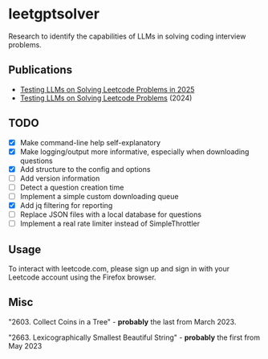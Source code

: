# leetgptsolver

Research to identify the capabilities of LLMs in solving coding interview problems.

## Publications

* [Testing LLMs on Solving Leetcode Problems in 2025
](https://hackernoon.com/testing-llms-on-solving-leetcode-problems-in-2025)
* [Testing LLMs on Solving Leetcode Problems](https://hackernoon.com/testing-llms-on-solving-leetcode-problems) (2024)

## TODO

- [x] Make command-line help self-explanatory
- [x] Make logging/output more informative, especially when downloading questions
- [x] Add structure to the config and options
- [ ] Add version information
- [ ] Detect a question creation time
- [ ] Implement a simple custom downloading queue
- [x] Add jq filtering for reporting
- [ ] Replace JSON files with a local database for questions
- [ ] Implement a real rate limiter instead of SimpleThrottler

## Usage

To interact with leetcode.com, please sign up and sign in with your Leetcode account using the Firefox browser.

## Misc

"2603. Collect Coins in a Tree" - **probably** the last from March 2023.

"2663. Lexicographically Smallest Beautiful String" - **probably** the first from May 2023

